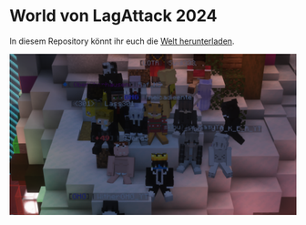 # World von LagAttack 2024

In diesem Repository könnt ihr euch die [Welt herunterladen](https://drive.google.com/file/d/13VmOetLa-tSc75fSQtGl0PJ-2p4V_hhF/view?usp=sharing).

![Teilnehmer](https://github.com/unslowlyclique/lagattack2024-world/blob/288be898a8a47e3828d6134f7a9d4442ff857476/2024-12-01_17.42.27.png)

